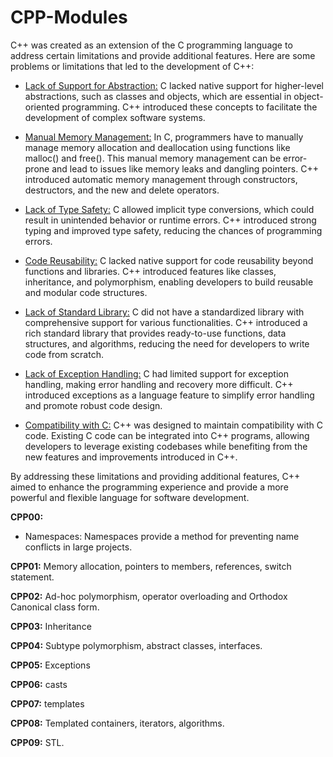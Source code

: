 # CPP-Modules

C++ was created as an extension of the C programming language to address certain limitations and provide additional features. Here are some problems or limitations that led to the development of C++:

* <u>Lack of Support for Abstraction:</u> C lacked native support for higher-level abstractions, such as classes and objects, which are essential in object-oriented programming. C++ introduced these concepts to facilitate the development of complex software systems.

* <u>Manual Memory Management:</u> In C, programmers have to manually manage memory allocation and deallocation using functions like malloc() and free(). This manual memory management can be error-prone and lead to issues like memory leaks and dangling pointers. C++ introduced automatic memory management through constructors, destructors, and the new and delete operators.

* <u>Lack of Type Safety:</u> C allowed implicit type conversions, which could result in unintended behavior or runtime errors. C++ introduced strong typing and improved type safety, reducing the chances of programming errors.

* <u>Code Reusability:</u> C lacked native support for code reusability beyond functions and libraries. C++ introduced features like classes, inheritance, and polymorphism, enabling developers to build reusable and modular code structures.

* <u>Lack of Standard Library:</u> C did not have a standardized library with comprehensive support for various functionalities. C++ introduced a rich standard library that provides ready-to-use functions, data structures, and algorithms, reducing the need for developers to write code from scratch.

* <u>Lack of Exception Handling:</u> C had limited support for exception handling, making error handling and recovery more difficult. C++ introduced exceptions as a language feature to simplify error handling and promote robust code design.

* <u>Compatibility with C:</u> C++ was designed to maintain compatibility with C code. Existing C code can be integrated into C++ programs, allowing developers to leverage existing codebases while benefiting from the new features and improvements introduced in C++.

By addressing these limitations and providing additional features, C++ aimed to enhance the programming experience and provide a more powerful and flexible language for software development.

**CPP00:** 

* Namespaces:
    Namespaces provide a method for preventing name conflicts in large projects.

**CPP01:**
    Memory allocation, pointers to members, references, switch statement.

**CPP02:**
    Ad-hoc polymorphism, operator overloading and Orthodox Canonical class form.

**CPP03:**
    Inheritance

**CPP04:**
    Subtype polymorphism, abstract classes, interfaces.

**CPP05:**
     Exceptions

**CPP06:**
    casts

**CPP07:**
    templates

**CPP08:**
    Templated containers, iterators, algorithms.
    
**CPP09:**
    STL.

